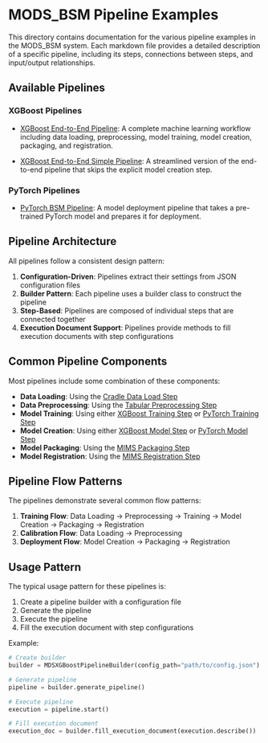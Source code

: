 # MODS_BSM Pipeline Examples

This directory contains documentation for the various pipeline examples in the MODS_BSM system. Each markdown file provides a detailed description of a specific pipeline, including its steps, connections between steps, and input/output relationships.

## Available Pipelines

### XGBoost Pipelines

- [XGBoost End-to-End Pipeline](mods_pipeline_xgboost_end_to_end.md): A complete machine learning workflow including data loading, preprocessing, model training, model creation, packaging, and registration.

- [XGBoost End-to-End Simple Pipeline](mods_pipeline_xgboost_end_to_end_simple.md): A streamlined version of the end-to-end pipeline that skips the explicit model creation step.

### PyTorch Pipelines

- [PyTorch BSM Pipeline](mods_pipeline_bsm_pytorch.md): A model deployment pipeline that takes a pre-trained PyTorch model and prepares it for deployment.

## Pipeline Architecture

All pipelines follow a consistent design pattern:

1. **Configuration-Driven**: Pipelines extract their settings from JSON configuration files
2. **Builder Pattern**: Each pipeline uses a builder class to construct the pipeline
3. **Step-Based**: Pipelines are composed of individual steps that are connected together
4. **Execution Document Support**: Pipelines provide methods to fill execution documents with step configurations

## Common Pipeline Components

Most pipelines include some combination of these components:

- **Data Loading**: Using the [Cradle Data Load Step](../pipelines/data_load_step_cradle.md)
- **Data Preprocessing**: Using the [Tabular Preprocessing Step](../pipelines/tabular_preprocessing_step.md)
- **Model Training**: Using either [XGBoost Training Step](../pipelines/training_step_xgboost.md) or [PyTorch Training Step](../pipelines/training_step_pytorch.md)
- **Model Creation**: Using either [XGBoost Model Step](../pipelines/model_step_xgboost.md) or [PyTorch Model Step](../pipelines/model_step_pytorch.md)
- **Model Packaging**: Using the [MIMS Packaging Step](../pipelines/mims_packaging_step.md)
- **Model Registration**: Using the [MIMS Registration Step](../pipelines/mims_registration_step.md)

## Pipeline Flow Patterns

The pipelines demonstrate several common flow patterns:

1. **Training Flow**: Data Loading → Preprocessing → Training → Model Creation → Packaging → Registration
2. **Calibration Flow**: Data Loading → Preprocessing
3. **Deployment Flow**: Model Creation → Packaging → Registration

## Usage Pattern

The typical usage pattern for these pipelines is:

1. Create a pipeline builder with a configuration file
2. Generate the pipeline
3. Execute the pipeline
4. Fill the execution document with step configurations

Example:
```python
# Create builder
builder = MDSXGBoostPipelineBuilder(config_path="path/to/config.json")

# Generate pipeline
pipeline = builder.generate_pipeline()

# Execute pipeline
execution = pipeline.start()

# Fill execution document
execution_doc = builder.fill_execution_document(execution.describe())
```
